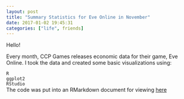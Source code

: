 ```yaml
---
layout: post
title: "Summary Statistics for Eve Online in November"
date: 2017-01-02 19:45:31
categories: ["life", friends]
---
```


Hello!


Every month, CCP Games releases economic data for their game, Eve Online. I took the data and created some basic visualizations using:<br>

<code>R</code><br> 
<code>ggplot2</code><br>
<code>RStudio</code><br>
The code was put into an RMarkdown document for viewing [here](https://github.com/Nautikus/Eve-Online-November/blob/master/Summary.md)
